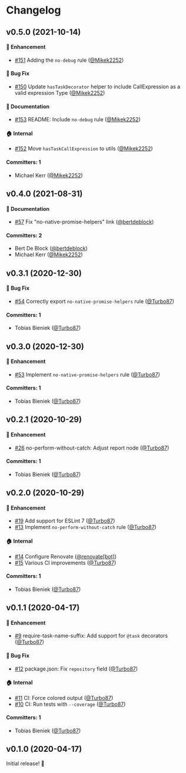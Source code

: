 # Changelog



## v0.5.0 (2021-10-14)

#### :rocket: Enhancement
* [#151](https://github.com/simplabs/eslint-plugin-ember-concurrency/pull/151) Adding the `no-debug` rule ([@Mikek2252](https://github.com/Mikek2252))

#### :bug: Bug Fix
* [#150](https://github.com/simplabs/eslint-plugin-ember-concurrency/pull/150) Update `hasTaskDecorator` helper to include CallExpression as a valid expression Type ([@Mikek2252](https://github.com/Mikek2252))

#### :memo: Documentation
* [#153](https://github.com/simplabs/eslint-plugin-ember-concurrency/pull/153) README: Include `no-debug` rule ([@Mikek2252](https://github.com/Mikek2252))

#### :house: Internal
* [#152](https://github.com/simplabs/eslint-plugin-ember-concurrency/pull/152) Move `hasTaskCallExpression` to utils ([@Mikek2252](https://github.com/Mikek2252))

#### Committers: 1
- Michael Kerr ([@Mikek2252](https://github.com/Mikek2252))

## v0.4.0 (2021-08-31)

#### :memo: Documentation
* [#57](https://github.com/simplabs/eslint-plugin-ember-concurrency/pull/57) Fix "no-native-promise-helpers" link ([@bertdeblock](https://github.com/bertdeblock))

#### Committers: 2
- Bert De Block ([@bertdeblock](https://github.com/bertdeblock))
- Michael Kerr ([@Mikek2252](https://github.com/Mikek2252))

## v0.3.1 (2020-12-30)

#### :bug: Bug Fix
* [#54](https://github.com/simplabs/eslint-plugin-ember-concurrency/pull/54) Correctly export `no-native-promise-helpers` rule ([@Turbo87](https://github.com/Turbo87))

#### Committers: 1
- Tobias Bieniek ([@Turbo87](https://github.com/Turbo87))

## v0.3.0 (2020-12-30)

#### :rocket: Enhancement
* [#53](https://github.com/simplabs/eslint-plugin-ember-concurrency/pull/53) Implement `no-native-promise-helpers` rule ([@Turbo87](https://github.com/Turbo87))

#### Committers: 1
- Tobias Bieniek ([@Turbo87](https://github.com/Turbo87))

## v0.2.1 (2020-10-29)

#### :rocket: Enhancement
* [#26](https://github.com/simplabs/eslint-plugin-ember-concurrency/pull/26) no-perform-without-catch: Adjust report node ([@Turbo87](https://github.com/Turbo87))

#### Committers: 1
- Tobias Bieniek ([@Turbo87](https://github.com/Turbo87))

## v0.2.0 (2020-10-29)

#### :rocket: Enhancement
* [#19](https://github.com/simplabs/eslint-plugin-ember-concurrency/pull/19) Add support for ESLint 7 ([@Turbo87](https://github.com/Turbo87))
* [#13](https://github.com/simplabs/eslint-plugin-ember-concurrency/pull/13) Implement `no-perform-without-catch` rule ([@Turbo87](https://github.com/Turbo87))

#### :house: Internal
* [#14](https://github.com/simplabs/eslint-plugin-ember-concurrency/pull/14) Configure Renovate ([@renovate[bot]](https://github.com/apps/renovate))
* [#15](https://github.com/simplabs/eslint-plugin-ember-concurrency/pull/15) Various CI improvements ([@Turbo87](https://github.com/Turbo87))

#### Committers: 1
- Tobias Bieniek ([@Turbo87](https://github.com/Turbo87))

## v0.1.1 (2020-04-17)

#### :rocket: Enhancement
* [#9](https://github.com/simplabs/eslint-plugin-ember-concurrency/pull/9) require-task-name-suffix: Add support for `@task` decorators ([@Turbo87](https://github.com/Turbo87))

#### :bug: Bug Fix
* [#12](https://github.com/simplabs/eslint-plugin-ember-concurrency/pull/12) package.json: Fix `repository` field ([@Turbo87](https://github.com/Turbo87))

#### :house: Internal
* [#11](https://github.com/simplabs/eslint-plugin-ember-concurrency/pull/11) CI: Force colored output ([@Turbo87](https://github.com/Turbo87))
* [#10](https://github.com/simplabs/eslint-plugin-ember-concurrency/pull/10) CI: Run tests with `--coverage` ([@Turbo87](https://github.com/Turbo87))

#### Committers: 1
- Tobias Bieniek ([@Turbo87](https://github.com/Turbo87))


## v0.1.0 (2020-04-17)

Initial release! 🎉
